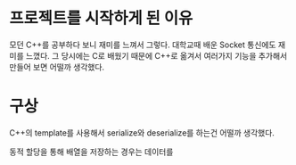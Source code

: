 # 프로젝트를 시작하게 된 이유
모던 C++를 공부하다 보니 재미를 느껴서 그렇다.
대학교때 배운 Socket 통신에도 재미를 느꼈다.
그 당시에는 C로 배웠기 때문에 C++로 옮겨서
여러가지 기능을 추가해서 만들어 보면 어떨까 생각했다.

# 구상
C++의 template를 사용해서 serialize와 deserialize를 하는건 어떨까 생각했다.

동적 할당을 통해 배열을 저장하는 경우는 
데이터를 